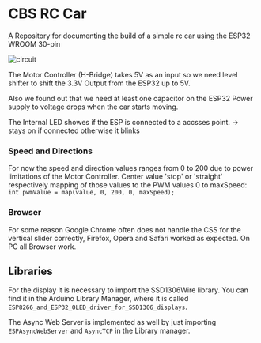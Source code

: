 # CBS RC Car

A Repository for documenting the build of a simple rc car using the ESP32 WROOM 30-pin

![circuit](https://github.com/RyhoBtw/CBS-RC-Car/blob/main/circuit.svg)

The Motor Controller (H-Bridge) takes 5V as an input so we need level shifter to shift the 3.3V Output from the ESP32 up to 5V. 

Also we found out that we need at least one capacitor on the ESP32 Power supply to voltage drops when the car starts moving.

The Internal LED showes if the ESP is connected to a accsses point.
-> stays on if connected otherwise it blinks 

### Speed and Directions

For now the speed and direction values ranges from 0 to 200 due to power limitations of the Motor Controller.  Center value 'stop' or 'straight' respectively mapping of those values to the PWM values 0 to maxSpeed: `int pwmValue = map(value, 0, 200, 0, maxSpeed);`

### Browser

For some reason Google Chrome often does not handle the CSS for the vertical slider correctly,  Firefox, Opera and Safari worked as expected.
On PC all Browser work. 


## Libraries

For the display it is necessary to import the SSD1306Wire library. You can find it in the Arduino Library Manager, where it is called `ESP8266_and_ESP32_OLED_driver_for_SSD1306_displays`. 

The Async Web Server is implemented as well by just importing `ESPAsyncWebServer` and `AsyncTCP` in the Library manager. 
